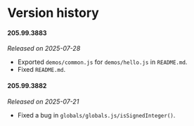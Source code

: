 # Version history

#### 205.99.3883

*Released on 2025-07-28*

- Exported `demos/common.js` for `demos/hello.js` in `README.md`.
- Fixed `README.md`.

#### 205.99.3882

*Released on 2025-07-21*

- Fixed a bug in `globals/globals.js/isSignedInteger()`.
